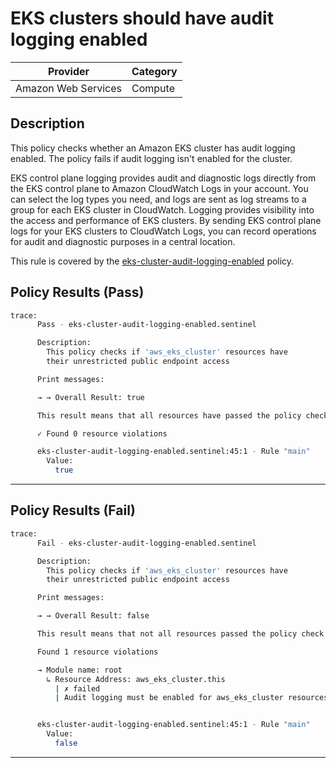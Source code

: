 # EKS clusters should have audit logging enabled

| Provider            | Category     |
|---------------------|--------------|
| Amazon Web Services | Compute      |

## Description

This policy checks whether an Amazon EKS cluster has audit logging enabled. The policy fails if audit logging isn't enabled for the cluster.

EKS control plane logging provides audit and diagnostic logs directly from the EKS control plane to Amazon CloudWatch Logs in your account. You can select the log types you need, and logs are sent as log streams to a group for each EKS cluster in CloudWatch. Logging provides visibility into the access and performance of EKS clusters. By sending EKS control plane logs for your EKS clusters to CloudWatch Logs, you can record operations for audit and diagnostic purposes in a central location.

This rule is covered by the [eks-cluster-audit-logging-enabled](../../policies/eks/eks-cluster-audit-logging-enabled.sentinel) policy.

## Policy Results (Pass)
```bash
trace:
      Pass - eks-cluster-audit-logging-enabled.sentinel

      Description:
        This policy checks if 'aws_eks_cluster' resources have
        their unrestricted public endpoint access

      Print messages:

      → → Overall Result: true

      This result means that all resources have passed the policy check for the policy eks-cluster-endpoints-restrict-public-access.

      ✓ Found 0 resource violations

      eks-cluster-audit-logging-enabled.sentinel:45:1 - Rule "main"
        Value:
          true
```

---

## Policy Results (Fail)
```bash
trace:
      Fail - eks-cluster-audit-logging-enabled.sentinel

      Description:
        This policy checks if 'aws_eks_cluster' resources have
        their unrestricted public endpoint access

      Print messages:

      → → Overall Result: false

      This result means that not all resources passed the policy check and the protected behavior is not allowed for the policy eks-cluster-endpoints-restrict-public-access.

      Found 1 resource violations

      → Module name: root
        ↳ Resource Address: aws_eks_cluster.this
          | ✗ failed
          | Audit logging must be enabled for aws_eks_cluster resources. Refer to https://docs.aws.amazon.com/securityhub/latest/userguide/eks-controls.html#eks-8 for more details.


      eks-cluster-audit-logging-enabled.sentinel:45:1 - Rule "main"
        Value:
          false
```

---